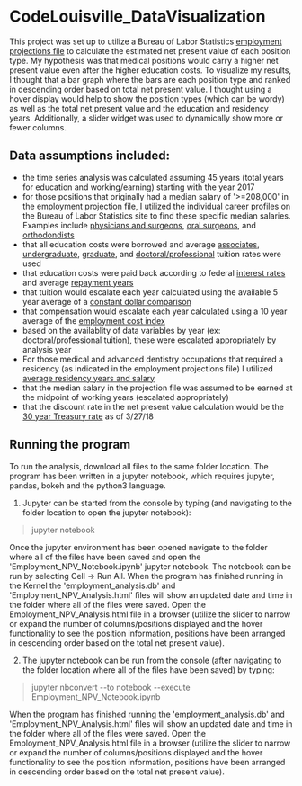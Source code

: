 # CodeLouisville_DataVisualization

This project was set up to utilize a Bureau of Labor Statistics [employment projections file](https://data.bls.gov/projections/occupationProj) to calculate the estimated net present value of each position type. My hypothesis was that medical positions would carry a higher net present value even after the higher education costs. To visualize my results, I thought that a bar graph where the bars are each position type and ranked in descending order based on total net present value. I thought using a hover display would help to show the position types (which can be wordy) as well as the total net present value and the education and residency years. Additionally, a slider widget was used to dynamically show more or fewer columns.

## Data assumptions included:
* the time series analysis was calculated assuming 45 years (total years for education and working/earning) starting with the year 2017
* for those positions that originally had a median salary of '>=208,000' in the employment projection file, I utilized the individual career profiles on the Bureau of Labor Statistics site to find these specific median salaries. Examples include [physicians and surgeons](https://www.bls.gov/ooh/healthcare/physicians-and-surgeons.htm#tab-5), [oral surgeons](https://www.bls.gov/oes/current/oes291022.htm), and [orthodondists](https://www.bls.gov/oes/current/oes291023.htm#nat)
* that all education costs were borrowed and average [associates](https://nces.ed.gov/programs/digest/d16/tables/dt16_330.40.asp?current=yes), [undergraduate](https://nces.ed.gov/programs/digest/d16/tables/dt16_330.40.asp?current=yes), [graduate](https://nces.ed.gov/programs/digest/d16/tables/dt16_330.50.asp?current=yes), and [doctoral/professional](https://nces.ed.gov/programs/digest/d10/tables/dt10_348.asp) tuition rates were used
* that education costs were paid back according to federal [interest rates](https://studentaid.ed.gov/sa/types/loans/interest-rates) and average [repayment years](https://studentaid.ed.gov/sa/repay-loans/understand/plans)
* that tuition would escalate each year calculated using the available 5 year average of a [constant dollar comparison](https://nces.ed.gov/programs/digest/d16/tables/dt16_330.40.asp?current=yes)
* that compensation would escalate each year calculated using a 10 year average of the [employment cost index](https://nces.ed.gov/programs/digest/d16/tables/dt16_330.40.asp?current=yes)
* based on the availablity of data variables by year (ex: doctoral/professional tuition), these were escalated appropriately by analysis year
* For those medical and advanced dentistry occupations that required a residency (as indicated in the employment projections file) I utilized [average residency years and salary](https://www.medscape.com/features/slideshow/public/residents-salary-and-debt-report-2016#page=2)
* that the median salary in the projection file was assumed to be earned at the midpoint of working years (escalated appropriately)
* that the discount rate in the net present value calculation would be the [30 year Treasury rate](https://www.treasury.gov/resource-center/data-chart-center/interest-rates/Pages/TextView.aspx?data=yield) as of 3/27/18

## Running the program
To run the analysis, download all files to the same folder location. The program has been written in a jupyter notebook, which requires jupyter, pandas, bokeh and the python3 language.

1. Jupyter can be started from the console by typing (and navigating to the folder location to open the jupyter notebook):
>jupyter notebook

Once the jupyter environment has been opened navigate to the folder where all of the files have been saved and open the 'Employment_NPV_Notebook.ipynb' jupyter notebook. The notebook can be run by selecting Cell -> Run All. When the program has finished running in the Kernel the 'employment_analysis.db' and 'Employment_NPV_Analysis.html' files will show an updated date and time in the folder where all of the files were saved. Open the Employment_NPV_Analysis.html file in a browser (utilize the slider to narrow or expand the number of columns/positions displayed and the hover functionality to see the position information, positions have been arranged in descending order based on the total net present value).

2. The jupyter notebook can be run from the console (after navigating to the folder location where all of the files have been saved) by typing:
>jupyter nbconvert --to notebook --execute Employment_NPV_Notebook.ipynb

When the program has finished running the 'employment_analysis.db' and 'Employment_NPV_Analysis.html' files will show an updated date and time in the folder where all of the files were saved. Open the Employment_NPV_Analysis.html file in a browser (utilize the slider to narrow or expand the number of columns/positions displayed and the hover functionality to see the position information, positions have been arranged in descending order based on the total net present value).
